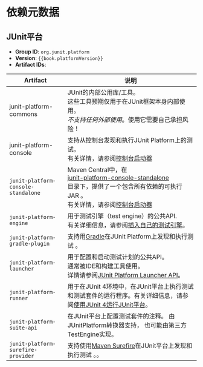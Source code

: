 # 依赖元数据

## JUnit平台

* **Group ID**: `org.junit.platform`
* **Version**: `{{book.platformVersion}}`
* **Artifact IDs**:

| Artifact | 说明 |
|--------|--------|
|   junit-platform-commons     |    JUnit的内部公用库/工具。<br>这些工具预期仅用于在JUnit框架本身内部使用。<br>_不支持任何外部使用_。使用它需要自己承担风险！    |
|   junit-platform-console     |    支持从控制台发现和执行JUnit Platform上的测试。<br>有关详情，请参阅[控制台启动器][]    |
|   `junit-platform-console-standalone`     |    Maven Central中，在<br>[junit-platform-console-standalone][]<br>目录下，提供了一个包含所有依赖的可执行JAR 。<br>有关详情，请参阅[控制台启动器][]    |
|   `junit-platform-engine`     |    用于测试引擎（test engine）的公共API.<br>有关详细信息，请参阅[插入自己的测试引擎][]。   |
|   `junit-platform-gradle-plugin`     |    支持用[Gradle][]在JUnit Platform上发现和执行测试 。   |
|   `junit-platform-launcher`     |    用于配置和启动测试计划的公共API。<br> 通常被IDE和构建工具使用。<br>详情请参阅[JUnit Platform Launcher API][]。   |
|   `junit-platform-runner`     |    用于在JUnit 4环境中，在JUnit平台上执行测试和测试套件的运行程序。有关详细信息，请参阅[使用JUnit 4运行JUnit平台][]。   |
|   `junit-platform-suite-api`     |    在JUnit平台上配置测试套件的注释。 由JUnitPlatform转换器支持， 也可能由第三方 TestEngine实现。   |
|   `junit-platform-surefire-provider`     |    支持使用[Maven Surefire][]在JUnit平台上发现和执行测试 。。   |


[控制台启动器]: http://junit.org/junit5/docs/current/user-guide/#running-tests-console-launcher
[junit-platform-console-standalone]: https://repo1.maven.org/maven2/org/junit/platform/junit-platform-console-standalone
[插入自己的测试引擎]: http://junit.org/junit5/docs/current/user-guide/#launcher-api-engines-custom
[Gradle]: http://junit.org/junit5/docs/current/user-guide/#running-tests-build-gradle
[JUnit Platform Launcher API]: http://junit.org/junit5/docs/current/user-guide/#launcher-api
[使用JUnit 4运行JUnit平台]: http://junit.org/junit5/docs/current/user-guide/#running-tests-junit-platform-runner
[Maven Surefire]: http://junit.org/junit5/docs/current/user-guide/#running-tests-build-maven
